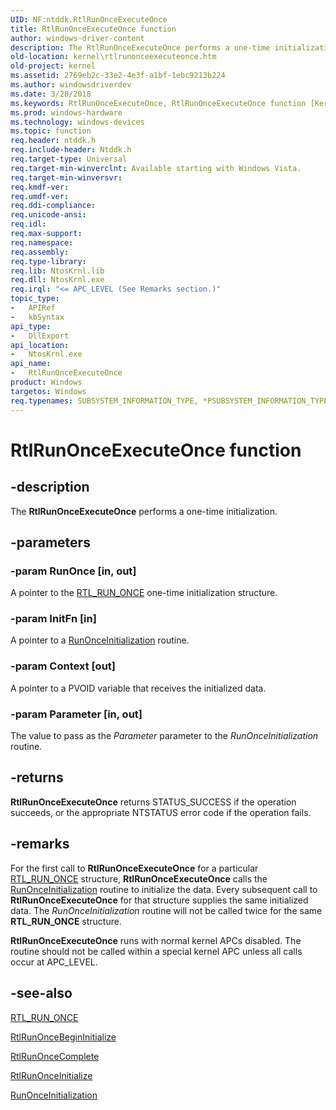 ```yaml
---
UID: NF:ntddk.RtlRunOnceExecuteOnce
title: RtlRunOnceExecuteOnce function
author: windows-driver-content
description: The RtlRunOnceExecuteOnce performs a one-time initialization.
old-location: kernel\rtlrunonceexecuteonce.htm
old-project: kernel
ms.assetid: 2769eb2c-33e2-4e3f-a1bf-1ebc9213b224
ms.author: windowsdriverdev
ms.date: 3/28/2018
ms.keywords: RtlRunOnceExecuteOnce, RtlRunOnceExecuteOnce function [Kernel-Mode Driver Architecture], k109_c1729bff-038f-4714-b422-1b97dd5a9c19.xml, kernel.rtlrunonceexecuteonce, ntddk/RtlRunOnceExecuteOnce
ms.prod: windows-hardware
ms.technology: windows-devices
ms.topic: function
req.header: ntddk.h
req.include-header: Ntddk.h
req.target-type: Universal
req.target-min-winverclnt: Available starting with Windows Vista.
req.target-min-winversvr: 
req.kmdf-ver: 
req.umdf-ver: 
req.ddi-compliance: 
req.unicode-ansi: 
req.idl: 
req.max-support: 
req.namespace: 
req.assembly: 
req.type-library: 
req.lib: NtosKrnl.lib
req.dll: NtosKrnl.exe
req.irql: "<= APC_LEVEL (See Remarks section.)"
topic_type:
-	APIRef
-	kbSyntax
api_type:
-	DllExport
api_location:
-	NtosKrnl.exe
api_name:
-	RtlRunOnceExecuteOnce
product: Windows
targetos: Windows
req.typenames: SUBSYSTEM_INFORMATION_TYPE, *PSUBSYSTEM_INFORMATION_TYPE
---
```


# RtlRunOnceExecuteOnce function


## -description


The <b>RtlRunOnceExecuteOnce</b> performs a one-time initialization.


## -parameters




### -param RunOnce [in, out]

A pointer to the <a href="https://msdn.microsoft.com/library/windows/hardware/ff563626">RTL_RUN_ONCE</a> one-time initialization structure.


### -param InitFn [in]

A pointer to a <a href="https://msdn.microsoft.com/library/windows/hardware/ff563635">RunOnceInitialization</a> routine.


### -param Context [out]

A pointer to a PVOID variable that receives the initialized data.


### -param Parameter [in, out]

The value to pass as the <i>Parameter</i> parameter to the <i>RunOnceInitialization</i> routine.


## -returns



<b>RtlRunOnceExecuteOnce</b> returns STATUS_SUCCESS if the operation succeeds, or the appropriate NTSTATUS error code if the operation fails.




## -remarks



For the first call to <b>RtlRunOnceExecuteOnce</b> for a particular <a href="https://msdn.microsoft.com/library/windows/hardware/ff563626">RTL_RUN_ONCE</a> structure, <b>RtlRunOnceExecuteOnce</b> calls the <a href="https://msdn.microsoft.com/library/windows/hardware/ff563635">RunOnceInitialization</a> routine to initialize the data. Every subsequent call to <b>RtlRunOnceExecuteOnce</b> for that structure supplies the same initialized data. The <i>RunOnceInitialization</i> routine will not be called twice for the same <b>RTL_RUN_ONCE</b> structure.

<b>RtlRunOnceExecuteOnce</b> runs with normal kernel APCs disabled. The routine should not be called within a special kernel APC unless all calls occur at APC_LEVEL.




## -see-also




<a href="https://msdn.microsoft.com/library/windows/hardware/ff563626">RTL_RUN_ONCE</a>



<a href="https://msdn.microsoft.com/library/windows/hardware/ff562759">RtlRunOnceBeginInitialize</a>



<a href="https://msdn.microsoft.com/library/windows/hardware/ff562763">RtlRunOnceComplete</a>



<a href="https://msdn.microsoft.com/library/windows/hardware/ff562767">RtlRunOnceInitialize</a>



<a href="https://msdn.microsoft.com/library/windows/hardware/ff563635">RunOnceInitialization</a>
 

 

